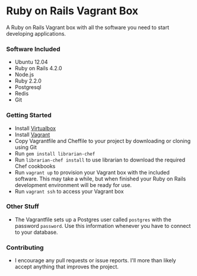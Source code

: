 Ruby on Rails Vagrant Box
=============

A Ruby on Rails Vagrant box with all the software you need to start developing applications.

### Software Included
- Ubuntu 12.04
- Ruby on Rails 4.2.0
- Node.js
- Ruby 2.2.0
- Postgresql
- Redis
- Git

### Getting Started
- Install [Virtualbox](https://www.virtualbox.org/wiki/Downloads)
- Install [Vagrant](http://downloads.vagrantup.com/)
- Copy Vagrantfile and Cheffile to your project by downloading or cloning using Git
- Run `gem install librarian-chef`
- Run `librarian-chef install` to use librarian to download the required Chef cookbooks
- Run `vagrant up` to provision your Vagrant box with the included software. This may take a while, but when finished your Ruby on Rails development environment will be ready for use.
- Run `vagrant ssh` to access your Vagrant box

### Other Stuff
- The Vagrantfile sets up a Postgres user called `postgres` with the password `password`. Use this information whenever you have to connect to your database.

### Contributing
- I encourage any pull requests or issue reports. I'll more than likely accept anything that improves the project.
